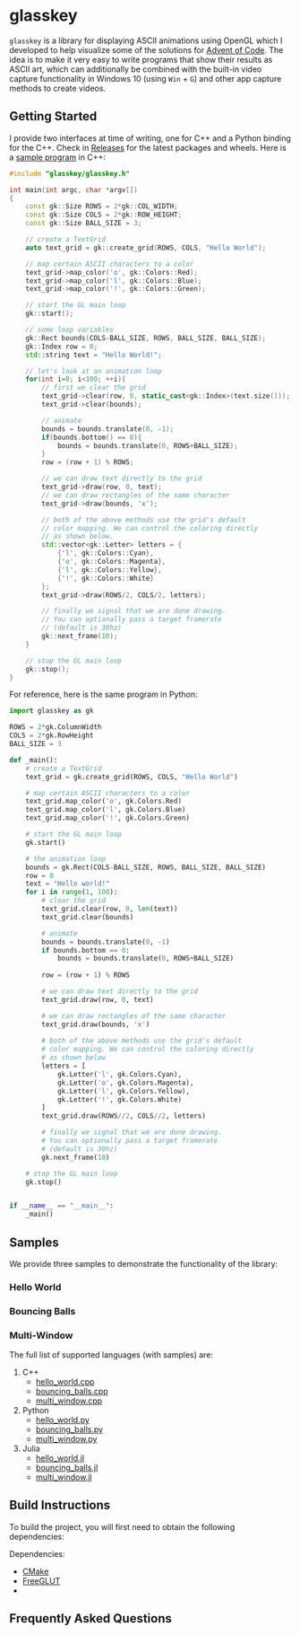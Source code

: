 # glasskey
`glasskey` is a library for displaying ASCII animations using OpenGL which I developed
to help visualize some of the solutions for [Advent of Code](http://adventofcode.com).
The idea is to make it very easy to write programs that show their results as ASCII
art, which can additionally be combined with the built-in video capture functionality
in Windows 10 (using `Win` + `G`) and other app capture methods to create videos.

## Getting Started

I provide two interfaces at time of writing, one for C++ and a Python binding for the
C++. Check in [Releases](https://github.com/matajoh/glasskey/releases) for the latest
packages and wheels. Here is a [sample program](samples/cpp/hello_world.cpp) in C++:

```c++
#include "glasskey/glasskey.h"

int main(int argc, char *argv[])
{
    const gk::Size ROWS = 2*gk::COL_WIDTH;
    const gk::Size COLS = 2*gk::ROW_HEIGHT;
    const gk::Size BALL_SIZE = 3;

    // create a TextGrid
    auto text_grid = gk::create_grid(ROWS, COLS, "Hello World");

    // map certain ASCII characters to a color
    text_grid->map_color('o', gk::Colors::Red);
    text_grid->map_color('l', gk::Colors::Blue);
    text_grid->map_color('!', gk::Colors::Green);

    // start the GL main loop
    gk::start();

    // some loop variables
    gk::Rect bounds(COLS-BALL_SIZE, ROWS, BALL_SIZE, BALL_SIZE);
    gk::Index row = 0;
    std::string text = "Hello World!";

    // let's look at an animation loop
    for(int i=0; i<100; ++i){
        // first we clear the grid
        text_grid->clear(row, 0, static_cast<gk::Index>(text.size()));
        text_grid->clear(bounds);

        // animate        
        bounds = bounds.translate(0, -1);
        if(bounds.bottom() == 0){
            bounds = bounds.translate(0, ROWS+BALL_SIZE);
        }
        row = (row + 1) % ROWS;

        // we can draw text directly to the grid
        text_grid->draw(row, 0, text);
        // we can draw rectangles of the same character
        text_grid->draw(bounds, 'x');

        // both of the above methods use the grid's default
        // color mapping. We can control the coloring directly
        // as shown below.
        std::vector<gk::Letter> letters = {
            {'l', gk::Colors::Cyan},
            {'o', gk::Colors::Magenta},
            {'l', gk::Colors::Yellow},
            {'!', gk::Colors::White}
        };
        text_grid->draw(ROWS/2, COLS/2, letters);

        // finally we signal that we are done drawing.
        // You can optionally pass a target framerate
        // (default is 30hz)
        gk::next_frame(10);
    }

    // stop the GL main loop
    gk::stop();
}
```

For reference, here is the same program in Python:

```python
import glasskey as gk

ROWS = 2*gk.ColumnWidth
COLS = 2*gk.RowHeight
BALL_SIZE = 3

def _main():
    # create a TextGrid
    text_grid = gk.create_grid(ROWS, COLS, "Hello World")

    # map certain ASCII characters to a color
    text_grid.map_color('o', gk.Colors.Red)
    text_grid.map_color('l', gk.Colors.Blue)
    text_grid.map_color('!', gk.Colors.Green)

    # start the GL main loop
    gk.start()

    # the animation loop
    bounds = gk.Rect(COLS-BALL_SIZE, ROWS, BALL_SIZE, BALL_SIZE)
    row = 0
    text = "Hello world!"
    for i in range(1, 100):
        # clear the grid
        text_grid.clear(row, 0, len(text))
        text_grid.clear(bounds)

        # animate
        bounds = bounds.translate(0, -1)
        if bounds.bottom == 0:
            bounds = bounds.translate(0, ROWS+BALL_SIZE)
        
        row = (row + 1) % ROWS

        # we can draw text directly to the grid
        text_grid.draw(row, 0, text)

        # we can draw rectangles of the same character
        text_grid.draw(bounds, 'x')
    
        # both of the above methods use the grid's default
        # color mapping. We can control the coloring directly
        # as shown below
        letters = [
            gk.Letter('l', gk.Colors.Cyan),
            gk.Letter('o', gk.Colors.Magenta),
            gk.Letter('l', gk.Colors.Yellow),
            gk.Letter('!', gk.Colors.White)
        ]
        text_grid.draw(ROWS//2, COLS//2, letters)

        # finally we signal that we are done drawing.
        # You can optionally pass a target framerate
        # (default is 30hz)
        gk.next_frame(10)

    # stop the GL main loop
    gk.stop()


if __name__ == "__main__":
    _main()

```

## Samples

We provide three samples to demonstrate the functionality of the library:

### Hello World

### Bouncing Balls

### Multi-Window


The full list of supported languages (with samples) are:

1. C++
    - [hello_world.cpp](samples/cpp/hello_world.cpp)
    - [bouncing_balls.cpp](samples/cpp/bouncing_balls.cpp)
    - [multi_window.cpp](samples/cpp/multi_window.cpp)
2. Python
    - [hello_world.py](samples/python/hello_world.py)
    - [bouncing_balls.py](samples/python/bouncing_balls.py)
    - [multi_window.py](samples/python/multi_window.py)
3. Julia
    - [hello_world.jl](samples/julia/hello_world.jl)
    - [bouncing_balls.jl](samples/julia/bouncing_balls.jl)
    - [multi_window.jl](samples/julia/multi_window.jl)

## Build Instructions

To build the project, you will first need to obtain the following
dependencies:

Dependencies:
- [CMake](https://cmake.org/)
- [FreeGLUT](http://freeglut.sourceforge.net/)
- 

## Frequently Asked Questions